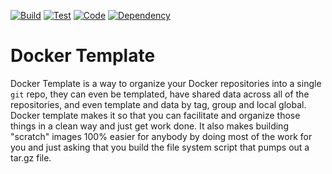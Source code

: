 [![Build](https://travis-ci.org/envygeeks/docker-template.svg?branch=master)][travis]
[![Test](https://codeclimate.com/github/envygeeks/docker-template/badges/coverage.svg)][coverage]
[![Code](https://codeclimate.com/github/envygeeks/docker-template/badges/gpa.svg)][codeclimate]
[![Dependency](https://gemnasium.com/envygeeks/docker-template.svg)][gemnasium]

[gemnasium]: https://gemnasium.com/envygeeks/docker-template
[codeclimate]: https://codeclimate.com/github/envygeeks/docker-template
[coverage]: https://codeclimate.com/github/envygeeks/docker-template/coverage
[travis]: https://travis-ci.org/envygeeks/docker-template

# Docker Template

Docker Template is a way to organize your Docker repositories into a
single `git` repo, they can even be templated, have shared data across all
of the repositories, and even template and data by tag, group and local
global. Docker template makes it so that you can facilitate and
organize those things in a clean way and just get work done.  It
also makes building "scratch" images 100% easier for anybody by doing
most of the work for you and just asking that you build the file
system script that pumps out a tar.gz file.
